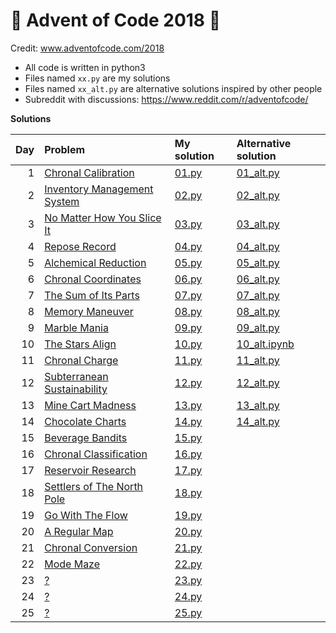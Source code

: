 # :christmas_tree: Advent of Code 2018 :christmas_tree:
Credit: www.adventofcode.com/2018

* All code is written in python3
* Files named `xx.py` are my solutions
* Files named `xx_alt.py` are alternative solutions inspired by other people
* Subreddit with discussions: https://www.reddit.com/r/adventofcode/

**Solutions**

| Day | Problem | My solution | Alternative solution |
|----:|:--------|:------------|:---------------------|
|   1 | [Chronal Calibration](https://adventofcode.com/2018/day/1) | [01.py](./01%20-%20chronical%20calibration/01.py) | [01_alt.py](./01%20-%20chronical%20calibration/01_alt.py)
|   2 | [Inventory Management System](https://adventofcode.com/2018/day/2) | [02.py](./02%20-%20inventory%20management%20system/02.py) | [02_alt.py](./02%20-%20inventory%20management%20system/02_alt.py)
|   3 | [No Matter How You Slice It](https://adventofcode.com/2018/day/3) | [03.py](./03%20-%20no%20matter%20how%20you%20slice%20it/03.py) | [03_alt.py](./03%20-%20no%20matter%20how%20you%20slice%20it/03_alt.py)
|   4 | [Repose Record](https://adventofcode.com/2018/day/4) | [04.py](./04%20-%20repose%20record/04.py) | [04_alt.py](./04%20-%20repose%20record/04_alt.py)
|   5 | [Alchemical Reduction](https://adventofcode.com/2018/day/5) | [05.py](./05%20-%20alchemical%20reduction/05.py) | [05_alt.py](./05%20-%20alchemical%20reduction/05_alt.py)
|   6 | [Chronal Coordinates](https://adventofcode.com/2018/day/6) | [06.py](./06%20-%20chronal%20coordinates/06.py) | [06_alt.py](./06%20-%20chronal%20coordinates/06_alt.py)
|   7 | [The Sum of Its Parts](https://adventofcode.com/2018/day/7) | [07.py](./07%20-%20the%20sum%20of%20its%20parts/07.py) | [07_alt.py](./07%20-%20the%20sum%20of%20its%20parts/07_alt.py)
|   8 | [Memory Maneuver](https://adventofcode.com/2018/day/8) | [08.py](./08%20-%20memory%20maneuver/08.py) | [08_alt.py](./08%20-%20memory%20maneuver/08_alt.py)
|   9 | [Marble Mania](https://adventofcode.com/2018/day/9) | [09.py](./09%20-%20marble%20mania/09.py) | [09_alt.py](./09%20-%20marble%20mania/09_alt.py)
|  10 | [The Stars Align](https://adventofcode.com/2018/day/10) | [10.py](./10%20-%20the%20stars%20align/10.py) | [10_alt.ipynb](./10%20-%20the%20stars%20align/10_alt.ipynb)
|  11 | [Chronal Charge](https://adventofcode.com/2018/day/11) | [11.py](./11%20-%20chronal%20charge/11.py) | [11_alt.py](./11%20-%20chronal%20charge/11_alt.py)
|  12 | [Subterranean Sustainability](https://adventofcode.com/2018/day/12) | [12.py](./12%20-%20subterranean%20sustainability/12.py) | [12_alt.py](./12%20-%20subterranean%20sustainability/12_alt.py)
|  13 | [Mine Cart Madness](https://adventofcode.com/2018/day/13) | [13.py](./13%20-%20mine%20cart%20madness/13.py) | [13_alt.py](./13%20-%20mine%20cart%20madness/13_alt.py)
|  14 | [Chocolate Charts](https://adventofcode.com/2018/day/14) | [14.py](./14%20-%20chocolate%20charts/14.py) | [14_alt.py](./14%20-%20chocolate%20charts/14_alt.py)
|  15 | [Beverage Bandits](https://adventofcode.com/2018/day/15) | [15.py](./15%20-%20beverage%20bandits/15.py)
|  16 | [Chronal Classification](https://adventofcode.com/2018/day/16) | [16.py](./16%20-%20chronal%20classification/16.py)
|  17 | [Reservoir Research](https://adventofcode.com/2018/day/17) | [17.py](./17%20-%20reservoir%20research/17.py)
|  18 | [Settlers of The North Pole](https://adventofcode.com/2018/day/18) | [18.py](./18%20-%20settlers%20of%20the%20north%20pole/18.py)
|  19 | [Go With The Flow](https://adventofcode.com/2018/day/19) | [19.py](./19%20-%20go%20with%20the%20flow/19.py)
|  20 | [A Regular Map](https://adventofcode.com/2018/day/20) | [20.py](./20%20-%20a%20regular%20map/20.py)
|  21 | [Chronal Conversion](https://adventofcode.com/2018/day/21) | [21.py](./21%20-%20chronal%20conversion/21.py)
|  22 | [Mode Maze](https://adventofcode.com/2018/day/22) | [22.py](./22%20-%20mode%20maze/22.py)
|  23 | [?](https://adventofcode.com/2018/day/23) | [23.py](./?/23.py)
|  24 | [?](https://adventofcode.com/2018/day/24) | [24.py](./?/24.py)
|  25 | [?](https://adventofcode.com/2018/day/25) | [25.py](./?/25.py)
